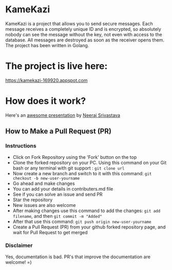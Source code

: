 # KameKazi

KameKazi is a project that allows you to send secure messages.
Each message receives a completely unique ID and is encrypted, so absolutely nobody can see the message without the key, not even with access to the database. 
All messages are destroyed as soon as the receiver opens them.
The project has been written in Golang.

# The project is live here:
https://kamekazi-169920.appspot.com

# How does it work?
Here's an [awesome presentation](./Presentation.pptx) by [Neeraj Srivastava](https://github.com/nsrivastava645)


## How to Make a Pull Request (PR)

### Instructions

- Click on Fork Repository using the 'Fork' button on the top
- Clone the forked repository on your PC. Using this command on your Git bash or any terminal with git support : ``` git clone url ```
- Now create a new branch and switch to it with this command: ``` git checkout -b new-user-yourname ```
- Go ahead and make changes
- You can add your details in contributers.md file
- See if you can solve an issue and send PR
- Star the repository
- New issues are also welcome
- After making changes use this command to add the changes: ``` git add filename ```, and then ``` git commit -m "Added" ```
- After that use this command: ``` git push origin new-user-yourname ```
- Create a Pull Request (PR) from your github forked repository page, and wait for Pull Request to get merged

### Disclaimer
Yes, documentation is bad. PR's that improve the documentation are welcome! =)
